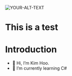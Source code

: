<picture>
 <source media="(prefers-color-scheme: dark)" srcset="YOUR-DARKMODE-IMAGE">
 <source media="(prefers-color-scheme: light)" srcset="YOUR-LIGHTMODE-IMAGE">
 <img alt="YOUR-ALT-TEXT" src="YOUR-DEFAULT-IMAGE">
</picture>

# This is a test
# Introduction

- 👋 Hi, I’m Kim Hoo.
- 🌱 I’m currently learning C#


<!---
VanHuKaimin/VanHuKaimin is a ✨ special ✨ repository because its `README.md` (this file) appears on your GitHub profile.
You can click the Preview link to take a look at your changes.
--->

